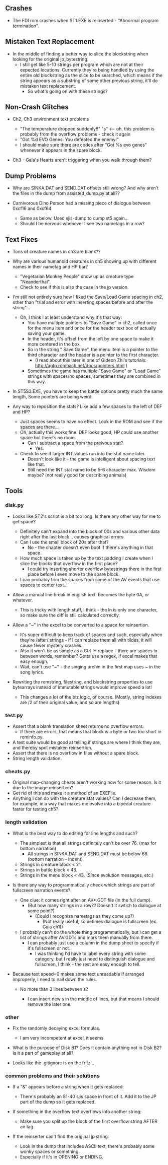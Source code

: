 ## Crashes
* The FDI rom crashes when ST1.EXE is reinserted - "Abnormal program termination".

## Mistaken Text Replacement
* In the middle of finding a better way to slice the blockstring when looking for the original jp_bytestring.
    * I still get like 5-10 strings per program which are not at their expected locations. Currently they're being handled by using the entire old blockstring as the slice to be searched, which means if the string appears as a substring of some other previous string, it'll do mistaken text replacement.
        * So what's going on with these strings?

## Non-Crash Glitches
* Ch2, Ch3 environment text problems
    * "The temperature dropped suddenly!!" "s" <-- oh, this problem is probably from the overflow problems - check it again
    * "Got %d EVO Genes. <LN> You defeated the enemy!"
    * I should make sure there are <END> codes after "Got %s evo genes" whenever it appears in the spare block.

* Ch3 - Gaia's Hearts aren't triggering when you walk through them?

## Dump Problems
* Why are SINKA.DAT and SEND.DAT offsets still wrong? And why aren't the files in the dump from assisted_dump.py at all??

* Carnivorous Dino Person had a missing piece of dialogue between 0xcf16 and 0xcf64.
    * Same as below. Used sjis-dump to dump st5 again...
    * Should I be nervous whenever I see two nametags in a row?
 
## Text Fixes
* Tons of creature names in ch3 are blank??

* Why are various humanoid creatures in ch5 showing up with different names in their nametag and HP bar?
    * "Vegetarian Monkey People" show up as creature type "Neanderthal".
    * Check to see if this is also the case in the jp version.

* I'm still not entirely sure how I fixed the Save/Load Game spacing in ch2, other than "trial and error with inserting spaces before and after the string"...
    * Oh, I think I at least understand why it's that way:
        * You have multiple pointers to "Save Game" in ch2, called once for the menu item and once for the header text box of actually saving your game.
        * In the header, it's offset from the left by one space to make it more centered in the box.
        * So in the string "  Save Game", the menu item is a pointer to the third character and the header is a pointer to the first character.
            * (I read about this later in one of Gideon Zhi's tutorials: http://agtp.romhack.net/docs/pointers.html )
        * Sometimes the game has multiple "Save Game" or "Load Game" strings with spaces/no spaces, sometimes they are combined in this way.

* In ST5S3.EXE, you have to keep the battle options pretty much the same length, Some pointers are being weird.

* Any way to reposition the stats? Like add a few spaces to the left of DEF and HP?
    * Just spaces seems to have no effect. Look in the ROM and see if the spaces are there...
    * Oh, actually this works fine. DEF looks good, HP could use another space but there's no room.
        * Can I subtract a space from the preivous stat?
            * Yes.
    * Check to see if larger INT values run into the stat name later.
        * Doesn't look like it - the game is intelligent about spacing text like that.
        * Still need the INT stat name to be 5-6 character max. Wisdom maybe? (not really good for describing animals)

## Tools

### disk.py
* Looks like ST2's script is a bit too long. Is there any other way for me to get space?
    * Definitely can't expand into the block of 00s and various other data right after the last block... causes graphical errors.
    * Can I use the small block of 20s after that?
        * No - the chapter doesn't even boot if there's anything in that space.
    * How much space is taken up by the text padding I create when I slice the blocks that overflow in the first place?
        * I could try inserting shorter overflow bytestrings there in the first place before I even move to the spare block.
    * I can probably trim the spaces from some of the AV events that use spaces to center text...

* Allow a manual line break in english text: <LN> becomes the byte 0A, or whatever.
    * This is tricky with length stuff, I think - the ln is only one character, so make sure the diff is still calculated correctly.

* Allow a "~" in the excel to be converted to a space for reinsertion.
    * It's super difficult to keep track of spaces and such, especially when they're /after/ strings - if I can replace them all with tildes, it will cause fewer mystery crashes.
    * Also it won't be as simple as a Ctrl-H replace - there are spaces in between words, remember? Gotta use a regex, if excel makes that easy enough.
    * Wait, can't use "~" - the singing urchin in the first map uses ~ in the song lyrics.

* Rewriting the romstring, filestring, and blockstring properties to use bytearrays instead of immutable strings would improve speed a lot!
    * This changes a lot of the biz logic, of course. (Mostly, string indexes are /2 of their original value, and so are lengths)

### test.py
* Assert that a blank translation sheet returns no overflow errors.
    * If there are errors, that means that block is a byte or two too short in rominfo.py.
* A test suite would be good at telling if strings are where I think they are, and thereby spot mistaken reinsertion.
* Assert that there is no overflow in files without a spare block.
* String length validation.

### cheats.py
* Original map-changing cheats aren't working now for some reason. Is it due to the image reinsertion?
* Get rid of this and make it a method of an EXEFile.
* Anything I can do with the creature stat values? Can I decrease them, for example, in a way that makes me evolve into a bipedal creature faster for testing ch5?

### length validation
* What is the best way to do editing for line lengths and such?
    * The simplest is that all strings definitely can't be over 76. (max for bottom narration)
        * All strings in SINKA.DAT and SEND.DAT must be below 68. (bottom narration - indent)
    * Strings in creature block < 21.
    * Strings in battle block < 43.
    * Strings in the menu block < 43. (Since evolution messages, etc.)

* Is there any way to programmatically check which strings are part of fullscreen narration events?
    * One clue: it comes right after an AV*.GDT file (in the full dump).
        * (But how many strings in a row?? Doesn't it swtich to dialogue at some point?)
            * (Could I recognize nametags as they come up?)
                * (Not really useful, sometimes dialogue is fullscreen (ex. Gaia ch1))
    * I probably can't do the whole thing programmatically, but I can get a list of strings after AV.GDTs and mark them manually from there.
        * I can probably just use a column in the dump sheet to specify if it's fullscreen or not.
            * I was thinking I'd have to label every string with some category, but I really just need to distinguish dialogue and fullscreen, I think - the rest are easy enough to tell.

* Because text speed=0 makes some text unreadable if arranged improperly, I need to nail down the rules.
    * No more than 3 lines between <WAIT>s?
        * I can insert new <LN>s in the middle of lines, but that means I should remove the later one.

### other
* Fix the randomly decaying excel formulas.
    * I am very incompetent at excel, it seems.

* What is the purpose of Disk B1? Does it contain anything not in Disk B2? Is it a part of gameplay at all?

* Looks like the .gitignore is on the fritz...

### common problems and their solutions
* If a "&" appears before a string when it gets replaced:
    * There's probably an 81-40 sjis space in front of it. Add it to the JP part of the dump so it gets replaced.

* If something in the overflow text overflows into another string:
    * Make sure you split up the block of the first overflow string AFTER an <END> tag.

* If the reinserter can't find the original jp string:
    * Look in the dump that includes ASCII text, there's probably some wonky spaces or something.
    * Especially if it's in OPENING or ENDING.

